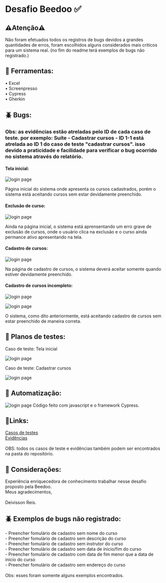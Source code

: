 <h1>Desafio Beedoo ✅</h1>

<h2>⚠️Atenção⚠️</h2>
Não foram efetuados todos os registros de bugs devidos a grandes quantidades de erros, foram escolhidos alguns considerados mais criticos para um sistema real. (no fim do readme terá exemplos de bugs não registrado.)

<h2>🔧 Ferramentas:</h2>
• Excel<br>
• Screenpresso<br>
• Cypress<br>
• Gherkin<br>

<h2>🪲 Bugs:</h2>
<h3>Obs: as evidências estão atreladas pelo ID de cada caso de teste. por exemplo: Suíte - Cadastrar cursos - ID 1-1 está atrelada ao ID 1 do caso de teste "cadastrar cursos". isso devido a praticidade e facilidade para verificar o bug ocorrido no sistema através do relatório. </h3>


<h4>Tela inicial:</h4>

![login page](https://github.com/deivissonnreis/QA-Test/blob/main/Beedoo%20QA%20Test/Evidências/Suíte%20-%20Tela%20inicial/Suíte%20-%20Tela%20inicial%20-%20ID%202.png)

Página inicial do sistema onde apresenta os cursos cadastrados, porém o sistema está aceitando cursos sem estar devidamente preenchido.

<h4>Exclusão de curso:</h4>

![login page](https://github.com/deivissonnreis/QA-Test/blob/main/Beedoo%20QA%20Test/Evidências/Suíte%20-%20Tela%20inicial/Suíte%20-%20Tela%20inicial%20-%20ID%203.png)

Ainda na página inicial, o sistema está aprensentando um erro grave de exclusão de cursos, onde o usuário clica na exclusão e o curso ainda permance ativo apresentando na tela.

<h4>Cadastro de cursos:</h4>

![login page](https://github.com/deivissonnreis/QA-Test/blob/main/Beedoo%20QA%20Test/Evidências/Suíte%20-%20Cadastrar%20cursos/Suíte%20-%20Cadastrar%20cursos%20-%20ID%201-1.png)

Na página de cadastro de cursos, o sistema deverá aceitar somente quando estiver devidamente preenchido.

<h4>Cadastro de cursos incompleto:</h4>


![login page](https://github.com/deivissonnreis/QA-Test/blob/main/Beedoo%20QA%20Test/Evidências/Suíte%20-%20Cadastrar%20cursos/Suíte%20-%20Cadastrar%20cursos%20-%20ID%202-1.png)

![login page](https://github.com/deivissonnreis/QA-Test/blob/main/Beedoo%20QA%20Test/Evidências/Suíte%20-%20Cadastrar%20cursos/Suíte%20-%20Cadastrar%20cursos%20-%20ID%202-2.png)



O sistema, como dito anteriormente, está aceitando cadastro de cursos sem estar preenchido de maneira correta.

<h2>📜 Planos de testes:</h2>

Caso de teste: Tela inicial

![login page](https://github.com/deivissonnreis/QA-Test/blob/main/Beedoo%20QA%20Test/Evidências/Caso%20de%20teste%202.png)

Caso de teste: Cadastrar cursos

![login page](https://github.com/deivissonnreis/QA-Test/blob/main/Beedoo%20QA%20Test/Evidências/Caso%20de%20teste%201.png)

<h2>🤖 Automatização:</h2>

![login page](https://github.com/deivissonnreis/QA-Test/blob/main/Beedoo%20QA%20Test/Cypress%20-%20Bônus/Beedoo%20Cypress/Cypress-1.png)
Código feito com javascript e o framework Cypress.


<h2>🔗Links:</h2>
 <a href='https://docs.google.com/spreadsheets/d/170ENdST1mG_d_OJxBGORIJS6Eeadm8hD/edit?gid=140281297#gid=140281297'>Casos de testes</a><br>
 <a href='https://drive.google.com/drive/folders/1ofXXDbML0Iu_QD--RLxwsvBsg4qX3ZjJ?usp=drive_link'>Evidências</a>
 <br>
 <br>
 OBS: todos os casos de teste e evidências também podem ser encontrados na pasta do repositório.

 <h2>💬 Considerações:</h2>
 Experiência enriquecedora de conhecimento trabalhar nesse desafio proposto pela Beedoo.<br>
 Meus agradecimentos,<br>
 <br>
 Deivisson Reis.

 <h2>🪲 Exemplos de bugs não registrado: </h2>
 - Preencher fomulário de cadastro sem nome do curso <br>
 - Preencher fomulário de cadastro sem descrição do curso <br>
 - Preencher fomulário de cadastro sem instrutor do curso <br>
 - Preencher fomulário de cadastro sem data de ínicio/fim do curso <br>
 - Preencher fomulário de cadastro com data de fim menor que a data de inicio do curso <br>
 - Preencher fomulário de cadastro sem endereço do curso <br>
 <br>
  Obs: esses foram somente alguns exemplos encontrados.
 
 
 

 
 

 









